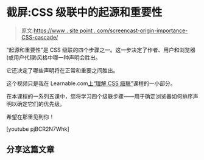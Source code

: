 # 截屏:CSS 级联中的起源和重要性

> 原文:[https://www . site point . com/screencast-origin-importance-CSS-cascade/](https://www.sitepoint.com/screencast-origin-importance-css-cascade/)

“起源和重要性”是 CSS 级联的四个步骤之一。这一步决定了作者、用户和浏览器(或用户代理)风格中哪一种声明会胜出。

它还决定了哪些声明将在正常和重要之间胜出。

这个视频只是我在 Learnable.com[上](https://learnable.com)[“理解 CSS 级联”](https://learnable.com/courses/understanding-the-css-cascade-2874)课程的一小部分。

在本课程的一系列五课中，您将学习四个级联步骤——用于确定浏览器如何排序声明以确定它们的优先级。

希望在那里见到你！

[youtube pjBCR2N7Whk]

## 分享这篇文章
